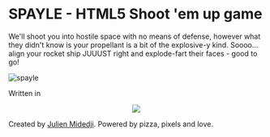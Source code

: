 # SPAYLE - HTML5 Shoot 'em up game

We'll shoot you into hostile space with no means of defense,
however what they didn't know is your propellant is a bit of the explosive-y kind.
Soooo... align your rocket ship JUUUST right and explode-fart their faces - good to go!

![spayle](https://user-images.githubusercontent.com/6261556/30281106-d344a6be-9711-11e7-941d-245fc6af33df.png)

Written in

<div align="center"><img src="https://raw.githubusercontent.com/photonstorm/phaser/master/v2/resources/Phaser%20Logo/PNG/Phaser%20Logo%20Web%20Quality.png"></div>


Created by [Julien Midedji](mailto:admin@resamvi.de). Powered by pizza, pixels and love.